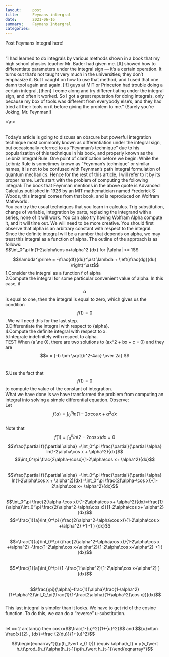 ```yaml
---
layout:     post
title:      Feymans intergral
date:       2021-06-16
summary:    Feymans Intergral
categories:
---
```


Post Feymans Integral here!


<br>
“I had learned to do integrals by various methods shown in a book that my high school physics teacher Mr. Bader had given me. [It] showed how to differentiate parameters under the integral sign — it’s a certain operation. It turns out that’s not taught very much in the universities; they don’t emphasize it. But I caught on how to use that method, and I used that one damn tool again and again. [If] guys at MIT or Princeton had trouble doing a certain integral, [then] I come along and try differentiating under the integral sign, and often it worked. So I got a great reputation for doing integrals, only because my box of tools was different from everybody else’s, and they had tried all their tools on it before giving the problem to me.” (Surely you’re Joking, Mr. Feynman!)

<\n>
  
<br>
Today’s article is going to discuss an obscure but powerful integration technique most commonly known as differentiation under the integral sign, but occasionally referred to as “Feynman’s technique” due to his popularization of this technique in his book, and properly known as the Leibniz Integral Rule.
One point of clarification before we begin: While the Leibniz Rule is sometimes known as “Feynman’s technique” or similar names, it is not to be confused with Feynman’s path integral formulation of quantum mechanics. Hence for the rest of this article, I will refer to it by its proper name.

<break>
Let’s start with the problem of computing the following integral:
The book that Feynman mentions in the above quote is Advanced Calculus published in 1926 by an MIT mathematician named Frederick S Woods, this integral comes from that book, and is reproduced on Wolfram Mathworld.
<br>
You can try the usual techniques that you learn in calculus. Trig substitution, change of variable, integration by parts, replacing the integrand with a series, none of it will work. You can also try having Wolfram Alpha compute it, and it will time out. We will need to be more creative.
You should first observe that alpha is an arbitrary constant with respect to the integral. Since the definite integral will be a number that depends on alpha, we may treat this integral as a function of alpha. The outline of the approach is as follows:
<br>
$$\int_0^\pi ln(1-2\alpha\cos x+\alpha^2 {dx} for  |\alpha| >= 1$$
<br>

  $$\lambda^\prime = -\frac{df}{du}^\ast \lambda + \left(\frac{dg}{du} \right)^\ast$$
1.Consider the integral as a function f of alpha
<br>
2.Compute the integral for some particular convenient value of alpha. In this case,
 if $$\alpha$$ is equal to one, then the integral is equal to zero, which gives us the condition $$f(1) = 0$$. 
 We will need this for the last step.
 <br>
3.Differentiate the integral with respect to {alpha}.
<br>
4.Compute the definite integral with respect to x.
<br>
5.Integrate indefinitely with respect to alpha.
<br>
TEST When \(a \ne 0\), there are two solutions to \(ax^2 + bx + c = 0\) and they are
$$x = {-b \pm \sqrt{b^2-4ac} \over 2a}.$$
<br>

5.Use the fact that $$f(1) = 0$$ to compute the value of the constant of integration.
<br>
What we have done is we have transformed the problem from computing an integral into solving a simple differential equation. Observe:
<br>
Let $$f(\alpha) = \int_0^\pi ln(1-2\alpha\cos x + \alpha^2 {dx} $$
<br>
Note that $$f(1)=\int_0^\pi ln(2-2\cos x){dx}=0$$
$$\frac{\partial f}{\partial \alpha} =\int_0^\pi \frac{\partial}{\partial \alpha} ln(1-2\alpha\cos x + \alpha^2){dx}$$
$$\int_0^\pi \frac{2\alpha-\cosx}{1-2\alpha\cos x+ \alpha^2}{dx}$$
<br>
$$\frac{\partial f}{\partial \alpha} =\int_0^\pi \frac{\partial}{\partial \alpha} ln(1-2\alpha\cos x + \alpha^2){dx}=\int_0^\pi \frac{2(\alpha-\cos x)}{1-2\alpha\cos x+ \alpha^2}{dx}$$
<br>
$$\int_0^\pi \frac{2(\alpha-\cos x)}{1-2\alpha\cos x+ \alpha^2}{dx}=\frac{1}{\alpha}\int_0^\pi \frac{2(\alpha^2-\alpha\cos x)}{1-2\alpha\cos x+ \alpha^2}{dx}$$
$$=\frac{1}{a}\int_0^\pi (\frac{2(\alpha^2-\alpha\cos x)}{1-2\alpha\cos x +\alpha^2} +1 -1 ) {dx}$$
<br>
$$=\frac{1}{a}\int_0^\pi (\frac{2(\alpha^2-\alpha\cos x)}{1-2\alpha\cos x +\alpha^2} -\frac{1-2\alpha\cos x+\alpha^2}{1-2\alpha\cos x+\alpha^2} +1  ) {dx}$$
<br>
$$=\frac{1}{a}\int_0^\pi (1 -\frac{1-\alpha^2}{1-2\alpha\cos x+\alpha^2}  ) {dx}$$
<br>
$$\frac{\pi}{\alpha}-frac{1}{\alpha}\frac{1-\alpha^2}{1+\alpha^2}\int_0_\pi(\frac{1}{1-\frac{2\alpha}{1+\alpha^2}\cos x}){dx}$$
<br>
This last integral is simpler than it looks. We have to get rid of the cosine function. To do this, we can do a “reverse” u-substitution.

<br>
let x= 2 arctan(u) then cosx=$$\frac{1-{u}^2}{1+{u}^2}$$ and $${u}=\tan \frac{x}{2} , {dx}=\frac {2{du}}{1+{u}^2}$$

$$\begin{eqnarray*}({p(h_t\vert v_{1:t})} \equiv \alpha(h_t) = p(v_t\vert h_t)\prod_{h_t}\alpha(h_{t-1})p(h_t\vert h_{t-1})\end{eqnarray*}$$

